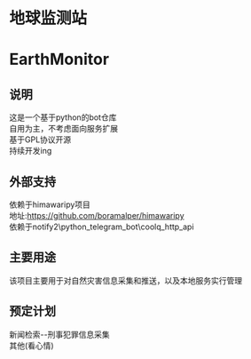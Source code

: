 地球监测站
====================

EarthMonitor
====================

说明
---

这是一个基于python的bot仓库\
自用为主，不考虑面向服务扩展\
基于GPL协议开源\
持续开发ing

外部支持
----

依赖于himawaripy项目\
地址:https://github.com/boramalper/himawaripy \
依赖于notify2\python_telegram_bot\coolq_http_api

主要用途
----

该项目主要用于对自然灾害信息采集和推送，以及本地服务实行管理

预定计划
----

新闻检索--刑事犯罪信息采集\
其他(看心情)

